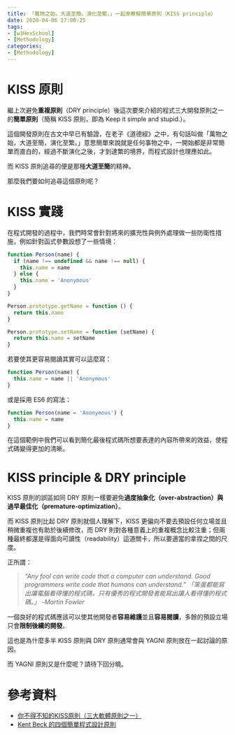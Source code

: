 ```yaml
---
title: 「萬物之始，大道至簡，演化至繁。」一起來瞭解簡單原則（KISS principle）
date: 2020-04-06 17:00:25
tags:
- [w3HexSchool]
- [Methodology]
categories: 
- [Methodology]
---
```


# KISS 原則

繼上次避免**重複原則**（DRY principle）後這次要來介紹的程式三大開發原則之一的**簡單原則**（簡稱 KISS 原則，即為 Keep it simple and stupid.）。

這個開發原則在古文中早已有驗證，在老子《道德經》之中，有句話叫做「萬物之始，大道至簡，演化至繁。」意思簡單來說就是任何事物之中，一開始都是非常簡單而直白的，經過不斷演化之後，才到達繁的境界，而程式設計也理應如此。


而 KISS 原則追尋的便是那種**大道至簡**的精神。

那麼我們要如何追尋這個原則呢？

<!--more-->

# KISS 實踐

在程式開發的過程中，我們時常會針對將來的擴充性與例外處理做一些防衛性措施，例如針對函式參數設想了一些情境：

```js
function Person(name) {
  if (name !== undefined && name !== null) {
    this.name = name
  } else {
    this.name = 'Anonymous'
  }
}

Person.prototype.getName = function () {
  return this.name
}

Person.prototype.setName = function (setName) {
  return this.name = setName
}
```

若要使其更容易閱讀其實可以這麼寫：

```js
function Person(name) {
  this.name = name || 'Anonymous'
}
```

或是採用 ES6 的寫法：

```js
function Person(name = 'Anonymous') {
  this.name = name
}
```

在這個範例中我們可以看到簡化最後程式碼所想要表達的內容所帶來的效益，使程式碼變得更加的清晰。

# KISS principle & DRY principle

KISS 原則的誤區如同 DRY 原則一樣要避免**過度抽象化（over-abstraction）**與**過早最佳化（premature-optimization）**。

而 KISS 原則比起 DRY 原則就個人理解下，KISS 更偏向不要去預設任何立場並且稍微重複也有助於後續修改，而 DRY 則對各種意義上的重複概念比較注重；但兩種最終都還是得面向可讀性（readability）這道關卡，所以要適當的拿捏之間的尺度。

正所謂：

> *“Any fool can write code that a computer can understand. Good programmers write code that humans can understand.”
> 「笨蛋都能寫出讓電腦看得懂的程式碼，只有優秀的程式開發者能寫出讓人看得懂的程式碼。」
> -Martin Fowler*

一個良好的程式碼應該可以使其他開發者**容易維護**並且**容易閱讀**，多餘的預設立場只會**限制後續的開發**。

這也是為什麼多半 KISS 原則與 DRY 原則通常會與 YAGNI 原則放在一起討論的原因。

而 YAGNI 原則又是什麼呢？請待下回分曉。

# 參考資料

- [你不得不知的KISS原則（三大軟體原則之一）](https://kknews.cc/zh-tw/home/8q5jj5e.html)
- [Kent Beck 的四個簡單程式設計原則](https://ihower.tw/blog/archives/7181)